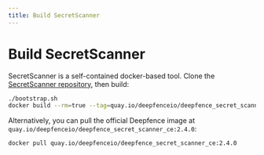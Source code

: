 ```yaml
---
title: Build SecretScanner
---
```


# Build SecretScanner

SecretScanner is a self-contained docker-based tool. Clone the [SecretScanner repository](https://github.com/deepfence/SecretScanner), then build:

```bash
./bootstrap.sh
docker build --rm=true --tag=quay.io/deepfenceio/deepfence_secret_scanner_ce:2.4.0 -f Dockerfile .
```

Alternatively, you can pull the official Deepfence image at `quay.io/deepfenceio/deepfence_secret_scanner_ce:2.4.0`:

```bash
docker pull quay.io/deepfenceio/deepfence_secret_scanner_ce:2.4.0
```